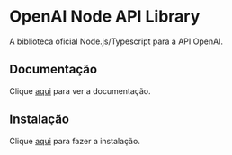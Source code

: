# OpenAI Node API Library

A biblioteca oficial Node.js/Typescript para a API OpenAI.

## Documentação

Clique [aqui](https://github.com/openai/openai-node) para ver a documentação.

## Instalação

Clique [aqui](https://www.npmjs.com/package/openai) para fazer a instalação.

